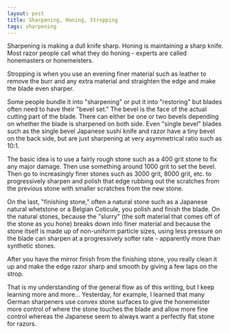 ```yaml
---
layout: post
title: Sharpening, Honing, Stropping
tags: sharpening
---
```

Sharpening is making a dull knife sharp. Honing is maintaining a sharp knife. Most razor people call what they do honing - experts are called honemasters or honemeisters.

Stropping is when you use an evening finer material such as leather to remove the burr and any extra material and straighten the edge and make the blade even sharper.

Some people bundle it into "sharpening" or put it into "restoring" but blades often need to have their "bevel set." The bevel is the face of the actual cutting part of the blade. There can either be one or two bevels depending on whether the blade is sharpened on both side. Even "single bevel" blades such as the single bevel Japanese sushi knife and razor have a tiny bevel on the back side, but are just sharpening at very asymmetrical ratio such as 10:1.

The basic idea is to use a fairly rough stone such as a 400 grit stone to fix any major damage. Then use something around 1000 grit to set the bevel. Then go to increasingly finer stones such as 3000 grit, 8000 grit, etc. to progressively sharpen and polish that edge rubbing out the scratches from the previous stone with smaller scratches from the new stone.

On the last, "finishing stone," often a natural stone such as a Japanese natural whetstone or a Belgian Coticule, you polish and finish the blade. On the natural stones, because the "slurry" (the soft material that comes off of the stone as you hone) breaks down into finer material and because the stone itself is made up of non-uniform particle sizes, using less pressure on the blade can sharpen at a progressively softer rate - apparently more than synthetic stones.

After you have the mirror finish from the finishing stone, you really clean it up and make the edge razor sharp and smooth by giving a few laps on the strop.

That is my understanding of the general flow as of this writing, but I keep learning more and more... Yesterday, for example, I learned that many German sharpeners use convex stone surfaces to give the honemeister more control of where the stone touches the blade and allow more fine control whereas the Japanese seem to always want a perfectly flat stone for razors.